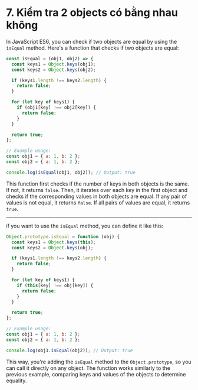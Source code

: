 # 7. Kiểm tra 2 objects có bằng nhau không

In JavaScript ES6, you can check if two objects are equal by using the `isEqual` method. Here's a function that checks if two objects are equal:

```js
const isEqual = (obj1, obj2) => {
  const keys1 = Object.keys(obj1);
  const keys2 = Object.keys(obj2);

  if (keys1.length !== keys2.length) {
    return false;
  }

  for (let key of keys1) {
    if (obj1[key] !== obj2[key]) {
      return false;
    }
  }

  return true;
};

// Example usage:
const obj1 = { a: 1, b: 2 };
const obj2 = { a: 1, b: 2 };

console.log(isEqual(obj1, obj2)); // Output: true
```

This function first checks if the number of keys in both objects is the same. If not, it returns `false`. Then, it iterates over each key in the first object and checks if the corresponding values in both objects are equal. If any pair of values is not equal, it returns `false`. If all pairs of values are equal, it returns `true`.

---

if you want to use the `isEqual` method, you can define it like this:

```js
Object.prototype.isEqual = function (obj) {
  const keys1 = Object.keys(this);
  const keys2 = Object.keys(obj);

  if (keys1.length !== keys2.length) {
    return false;
  }

  for (let key of keys1) {
    if (this[key] !== obj[key]) {
      return false;
    }
  }

  return true;
};

// Example usage:
const obj1 = { a: 1, b: 2 };
const obj2 = { a: 1, b: 2 };

console.log(obj1.isEqual(obj2)); // Output: true
```

This way, you're adding the `isEqual` method to the `Object.prototype`, so you can call it directly on any object. The function works similarly to the previous example, comparing keys and values of the objects to determine equality.

